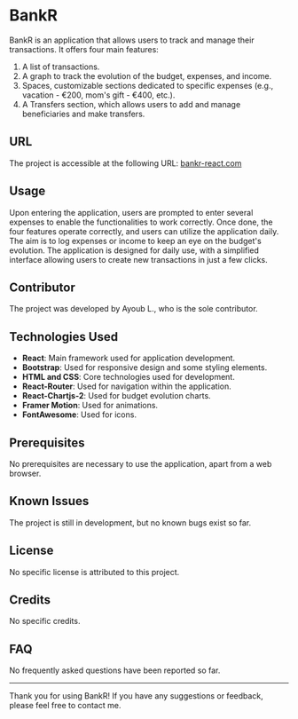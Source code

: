 # BankR

BankR is an application that allows users to track and manage their transactions. It offers four main features:
1. A list of transactions.
2. A graph to track the evolution of the budget, expenses, and income.
3. Spaces, customizable sections dedicated to specific expenses (e.g., vacation - €200, mom's gift - €400, etc.).
4. A Transfers section, which allows users to add and manage beneficiaries and make transfers.

## URL

The project is accessible at the following URL: [bankr-react.com](https://bankr-react.com)

## Usage

Upon entering the application, users are prompted to enter several expenses to enable the functionalities to work correctly. Once done, the four features operate correctly, and users can utilize the application daily. The aim is to log expenses or income to keep an eye on the budget's evolution. The application is designed for daily use, with a simplified interface allowing users to create new transactions in just a few clicks.

## Contributor

The project was developed by Ayoub L., who is the sole contributor.

## Technologies Used

- **React**: Main framework used for application development.
- **Bootstrap**: Used for responsive design and some styling elements.
- **HTML and CSS**: Core technologies used for development.
- **React-Router**: Used for navigation within the application.
- **React-Chartjs-2**: Used for budget evolution charts.
- **Framer Motion**: Used for animations.
- **FontAwesome**: Used for icons.

## Prerequisites

No prerequisites are necessary to use the application, apart from a web browser.

## Known Issues

The project is still in development, but no known bugs exist so far.

## License

No specific license is attributed to this project.

## Credits

No specific credits.

## FAQ

No frequently asked questions have been reported so far.

---

Thank you for using BankR! If you have any suggestions or feedback, please feel free to contact me.
